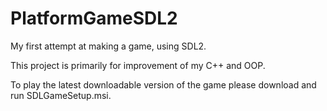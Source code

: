 # PlatformGameSDL2
My first attempt at making a game, using SDL2.

This project is primarily for improvement of my C++ and OOP.

To play the latest downloadable version of the game please download and run SDLGameSetup.msi.
